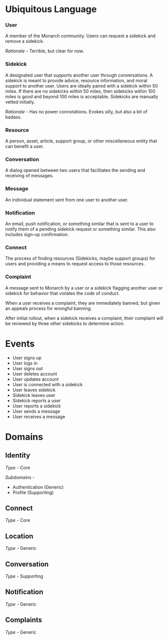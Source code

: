 # Ubiquitous Language

### User
A member of the Monarch community.
Users can request a sidekick and remove a sidekick.

*Rationale* - Terrible, but clear for now.


### Sidekick
A designated user that supports another user through conversations.
A sidekick is meant to provide advice, resource information, and moral support to another user.
Users are ideally paired with a sidekick within 50 miles. If there are no sidekicks within 50 miles,
then sidekicks within 100 miles is good and beyond 100 miles is acceptable.
Sidekicks are manually vetted initially.

*Rationale* - Has no power connotations. Evokes silly, but also a bit of badass.


### Resource
A person, asset, article, support group, or other miscellaneous entity that can
benefit a user.


### Conversation
A dialog opened between two users that facilitates the sending
and receiving of messages.


### Message
An individual statement sent from one user to another user.


### Notification
An email, push notification, or something similar that is sent to a user
to notify them of a pending sidekick request or something similar. This
also includes sign-up confirmation.


### Connect
The process of finding resources (Sidekicks, maybe support groups) for users
and providing a means to request access to those resources.


### Complaint
A message sent to Monarch by a user or a sidekick flagging another user or sidekick
for behavior that violates the code of conduct.

When a user receives a complaint, they are immediately banned,
but given an appeals process for wrongful banning.

After initial rollout, when a sidekick receives a complaint, their complaint will
be reviewed by three other sidekicks to determine action.



# Events
* User signs up
* User logs in
* User signs out
* User deletes account
* User updates account
* User is connected with a sidekick
* User leaves sidekick
* Sidekick leaves user
* Sidekick reports a user
* User reports a sidekick
* User sends a message
* User receives a message



# Domains

## Identity
*Type* - Core

*Subdomains* -
  * Authentication (Generic)
  * Profile (Supporting)

## Connect
*Type* - Core

## Location
*Type* - Generic

## Conversation
*Type* - Supporting

## Notification
*Type* - Generic

## Complaints
*Type* - Generic

